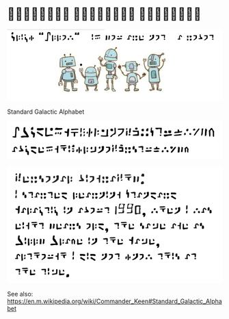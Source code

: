 #   

<p align="center">
  <img src="Images/click-allow.png" width="749px"/>
</p>

Standard Galactic Alphabet

<p align="center">
  <img src="Images/sga-regular.png" width="749px"/>
</p>

<p align="center">
  <img src="Images/biography.png" width="749px"/>
</p>

See also:
https://en.m.wikipedia.org/wiki/Commander_Keen#Standard_Galactic_Alphabet
